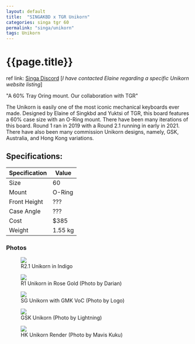 ```yaml
---
layout: default
title:  "SINGAKBD x TGR Unikorn"
categories: singa tgr 60
permalink: "singa/unikorn"
tags: Unikorn
---
```

# {{page.title}}

ref link: [Singa Discord](https://discord.gg/9fKZ5KubdT) [*I have contacted Elaine regarding a specific Unikorn website listing*]

"A 60% Tray Oring mount. Our collaboration with TGR"

The Unikorn is easily one of the most iconic mechanical keyboards ever made. Designed by Elaine of Singkbd and Yuktsi of TGR,
this board features a 60% case size with an O-Ring mount. There have been many iterations of this board. Round 1 ran in 2019 with a
Round 2.1 running in early in 2021. There have also been many commission Unikorn designs, namely, GSK, Australia, and Hong Kong variations.  

## Specifications:

| Specification | Value |
|---|---|
| Size | 60 |
| Mount | O-Ring |
| Front Height | ??? |
| Case Angle | ??? |
| Cost | $385 |
| Weight | 1.55 kg |


### Photos

<figure>
  <img src="{{ 'assets/images/singakbd/unikorn/r2.1-indigo.png' | relative_url }}">
  <figcaption>R2.1 Unikorn in Indigo</figcaption>
</figure>

<figure>
  <img src="{{ 'assets/images/singakbd/unikorn/r1-rose-gold.png' | relative_url }}">
  <figcaption>R1 Unikorn in Rose Gold (Photo by Darian)</figcaption>
</figure>

<figure>
  <img src="{{ 'assets/images/singakbd/unikorn/sg-unikorn.png' | relative_url }}">
  <figcaption>SG Unikorn with GMK VoC (Photo by Logo)</figcaption>
</figure>

<figure>
  <img src="{{ 'assets/images/singakbd/unikorn/gsk-unikorn.png' | relative_url }}">
  <figcaption>GSK Unikorn (Photo by Lightning)</figcaption>
</figure>

<figure>
  <img src="{{ 'assets/images/singakbd/unikorn/hk-unikorn.png' | relative_url }}">
  <figcaption>HK Unikorn Render (Photo by Mavis Kuku)</figcaption>
</figure>
